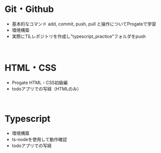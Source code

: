 # Git・Github
- 基本的なコマンド add, commit, push, pull と操作についてProgateで学習
- 環境構築
- 実際にTILレポジトリを作成し"typescript_practice"フォルダをpush
<br>

# HTML・CSS
- Progate HTML・CSS初級編
- todoアプリでの写経（HTMLのみ）
<br>

# Typescript
- 環境構築
- ts-nodeを使用して動作確認
- todoアプリでの写経
